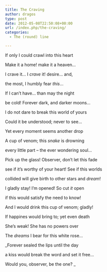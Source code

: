 ```yaml
---
title: The Craving
author: dragos
type: post
date: 2012-05-08T22:50:08+00:00
url: /index.php/the-craving/
categories:
  - The (round) line

---
```

If only I could crawl into this heart
  
Make it a home! make it a heaven&#8230;
  
I crave it&#8230; I _crave_ it! desire&#8230; and,
  
the most, I humbly fear _this_&#8230;
  
If I can&#8217;t have&#8230; than may the night
  
be cold! Forever dark, and darker moons&#8230;

I do not dare to break this world of yours
  
Could it be understood; never to see&#8230;
  
Yet every moment seems another drop<!--more-->


  
A cup of venom; this _snake_ is drowning
  
every little part &#8211; the ever wondering soul&#8230;

Pick up the glass! Observer, don&#8217;t let this fade
  
see if it&#8217;s worthy of your heart! See if this worlds
  
collided will give birth to other stars and _dream_!
  
I gladly stay! I&#8217;m opened! So cut _it_ open
  
if this would satisfy the need to know!

And I would drink this cup of venom; gladly!
  
If happines would bring to; yet even death
  
She&#8217;s weak! She has no powers over
  
The _dreams_ I bear for this white rose&#8230;

_Forever sealed the lips until the day
  
a kiss would break the word and set it free&#8230;
  
Would you, observer, be the one? _